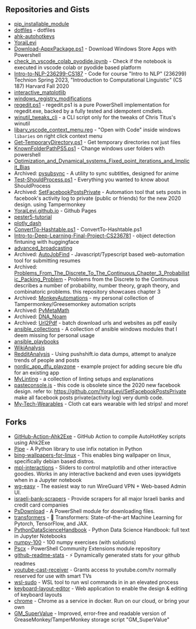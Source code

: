 ## Repositories and Gists
- [pip_installable_module](https://github.com/YoraiLevi/pip_installable_module)  
- [dotfiles](https://github.com/YoraiLevi/dotfiles) - dotfiles  
- [ahk-autohotkeys](https://github.com/YoraiLevi/ahk-autohotkeys)  
- [YoraiLevi](https://github.com/YoraiLevi/YoraiLevi)  
- [Download-AppxPackage.ps1](https://gist.github.com/YoraiLevi/e1888ee1c06b34cb02d4b58b739301af) - Download Windows Store Apps with Powershell  
- [check_in_vscode_colab_pyodide.ipynb](https://gist.github.com/YoraiLevi/b1ef408b50fd60ac1cbf90621b60b0bd) - Check if the notebook is executed in vscode colab or pyodide based platform  
- [Intro-to-NLP-236299-CS187](https://github.com/YoraiLevi/Intro-to-NLP-236299-CS187) - Code for course "Intro to NLP" (236299) Technion Spring 2023, "Introduction to Computational Linguistic" (CS 187) Harvard Fall 2020  
- [interactive_matplotlib](https://github.com/YoraiLevi/interactive_matplotlib)  
- [windows_registry_modifications](https://github.com/YoraiLevi/windows_registry_modifications)  
- [regedit.ps1](https://github.com/YoraiLevi/regedit.ps1) - regedit.ps1 is a pure PowerShell implementation for regedit.exe, backed by a fully tested and idempotent cmdlets.   
- [winutil_tweaks_cli](https://github.com/YoraiLevi/winutil_tweaks_cli) - a CLI script only for the tweaks of Chris Titus's winutil  
- [libary_vscode_context_menu.reg](https://gist.github.com/YoraiLevi/418c973a319008fb2f5c1ebbbd38bad2) - "Open with Code" inside windows `libaries` on right click context menu  
- [Get-TemporaryDirectory.ps1](https://gist.github.com/YoraiLevi/ee4394992d820c05b9f820a166eaf987) - Get temporary directories not just files  
- [KnownFolderPathPS5.ps1](https://gist.github.com/YoraiLevi/0f333d520f502fdb1244cdf0524db6d2) - Change windows user folders with powershell  
- [Optimization_and_Dynamical_systems_Fixed_point_iterations_and_Implicit_Bias](https://github.com/YoraiLevi/Optimization_and_Dynamical_systems_Fixed_point_iterations_and_Implicit_Bias)  
- Archived: [pysubsync](https://github.com/YoraiLevi/pysubsync) - A utility to sync subtitles, designed for anime  
- [Test-ShouldProcess.ps1](https://gist.github.com/YoraiLevi/db0a84ff7be60a974f87a527a6ecfe87) - Everything you wanted to know about ShouldProcess  
- Archived: [SetFacebookPostsPrivate](https://github.com/YoraiLevi/SetFacebookPostsPrivate) - Automation tool that sets posts in facebook's activity log to private (public or friends) for the new 2020 design. using Tampermonkey  
- [YoraiLevi.github.io](https://github.com/YoraiLevi/YoraiLevi.github.io) - Github Pages  
- [pester5-tutorial](https://github.com/YoraiLevi/pester5-tutorial)  
- [plotly_dash](https://github.com/YoraiLevi/plotly_dash)  
- [ConvertTo-Hashtable.ps1](https://gist.github.com/YoraiLevi/292bb8d0e2ce0f87d37e5d5d735fff16) - ConvertTo-Hashtable.ps1  
- [Intro-to-Deep-Learning-Final-Project-CS236781](https://github.com/YoraiLevi/Intro-to-Deep-Learning-Final-Project-CS236781) - object detection fintuning with huggingface  
- [advanced_broadcasting](https://github.com/YoraiLevi/advanced_broadcasting)  
- Archived: [AutoJobFind](https://github.com/YoraiLevi/AutoJobFind) - Javascript/Typescript based web-automation tool for submitting resumes  
- Archived: [Problems_From_The_Discrete_To_The_Continuous_Chapter_3_Probabilistic_Packing_Problem](https://github.com/YoraiLevi/Problems_From_The_Discrete_To_The_Continuous_Chapter_3_Probabilistic_Packing_Problem) - Problems from  the Discrete to  the Continuous describes a number of probability, number theory, graph  theory, and combinatoric problems. this repository showcases chapter 3  
- Archived: [MonkeyAutomations](https://github.com/YoraiLevi/MonkeyAutomations) - my personal collection of Tampermonkey/Greesemonkey automation scripts  
- Archived: [PyMetaMath](https://github.com/YoraiLevi/PyMetaMath)  
- Archived: [DNA_Noam](https://github.com/YoraiLevi/DNA_Noam)  
- Archived: [Url2Pdf](https://github.com/YoraiLevi/Url2Pdf) - batch download urls and websites as pdf easily  
- [ansible_collections](https://github.com/YoraiLevi/ansible_collections) - A collection of ansible windows modules that I deem missing for personal usage   
- [ansible_playbooks](https://github.com/YoraiLevi/ansible_playbooks)  
- [WikiAnalysis](https://github.com/YoraiLevi/WikiAnalysis)  
- [RedditAnalysis](https://github.com/YoraiLevi/RedditAnalysis) - Using pushshift.io data dumps, attempt to analyze trends of people and posts  
- [nordic_app_dfu_playzone](https://github.com/YoraiLevi/nordic_app_dfu_playzone) - example project for adding secure ble dfu for an existing app  
- [MyLinting](https://github.com/YoraiLevi/MyLinting) - a collection of linting setups and explanations   
- [pasteconsole.js](https://gist.github.com/YoraiLevi/3365f9a60c8033d8c797dc409acbb26e) - this code is obsolete since the 2020 new facebook design. refer to: https://github.com/YoraiLevi/SetFacebookPostsPrivate make all facebook posts private(activity log) very dumb code.  
- [My-Tech-Wearables](https://github.com/YoraiLevi/My-Tech-Wearables) - Cloth cat ears wearable with led strips! and more!  
## Forks
- [GitHub-Action-Ahk2Exe](https://github.com/YoraiLevi/GitHub-Action-Ahk2Exe) - GitHub Action to compile AutoHotKey scripts using Ahk2Exe  
- [Pipe](https://github.com/YoraiLevi/Pipe) - A Python library to use infix notation in Python  
- [bing-wallpapers-for-linux](https://github.com/YoraiLevi/bing-wallpapers-for-linux) - This enables bing wallpaper on linux, specifically debian based distros.  
- [mpl-interactions](https://github.com/YoraiLevi/mpl-interactions) - Sliders to control matplotlib and other interactive goodies. Works in any interactive backend and even uses ipywidgets when in a Jupyter notebook  
- [wg-easy](https://github.com/YoraiLevi/wg-easy) - The easiest way to run WireGuard VPN + Web-based Admin UI.  
- [israeli-bank-scrapers](https://github.com/YoraiLevi/israeli-bank-scrapers) - Provide scrapers for all major Israeli banks and credit card companies  
- [PsDownload](https://github.com/YoraiLevi/PsDownload) - A PowerShell module for downloading files.  
- [transformers](https://github.com/YoraiLevi/transformers) - 🤗 Transformers: State-of-the-art Machine Learning for Pytorch, TensorFlow, and JAX.  
- [PythonDataScienceHandbook](https://github.com/YoraiLevi/PythonDataScienceHandbook) - Python Data Science Handbook: full text in Jupyter Notebooks  
- [numpy-100](https://github.com/YoraiLevi/numpy-100) - 100 numpy exercises (with solutions)  
- [Pscx](https://github.com/YoraiLevi/Pscx) - PowerShell Community Extensions module repository  
- [github-readme-stats](https://github.com/YoraiLevi/github-readme-stats) - :zap: Dynamically generated stats for your github readmes  
- [youtube-cast-receiver](https://github.com/YoraiLevi/youtube-cast-receiver) - Grants access to youtube.com/tv normally reserved for use with smart TVs  
- [wsl-sudo](https://github.com/YoraiLevi/wsl-sudo) - WSL tool to run wsl commands in in an elevated process  
- [keyboard-layout-editor](https://github.com/YoraiLevi/keyboard-layout-editor) - Web application to enable the design & editing of keyboard layouts  
- [chrome](https://github.com/YoraiLevi/chrome) - Chrome as a service in docker. Run on our cloud, or bring your own  
- [GM_SuperValue](https://github.com/YoraiLevi/GM_SuperValue) - Improved, error-free and readable version of GreaseMonkey/TamperMonkey storage script "GM_SuperValue"  
